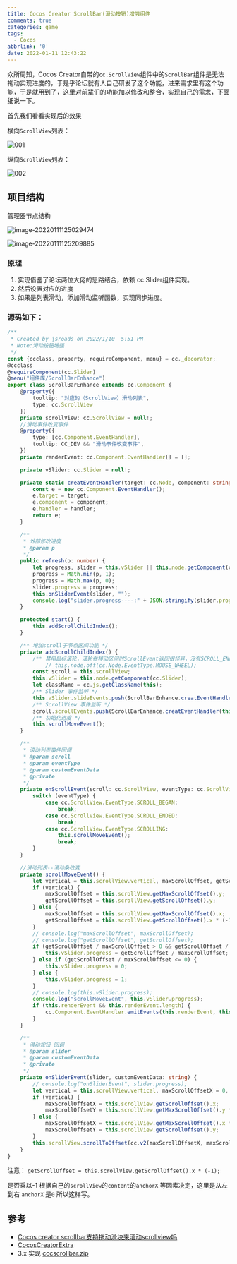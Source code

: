 ```yaml
---
title: Cocos Creator ScrollBar(滑动按钮)增强组件
comments: true
categories: game
tags:
  - Cocos
abbrlink: '0'
date: 2022-01-11 12:43:22
---
```


众所周知，Cocos Creator自带的`cc.ScrollView`组件中的`ScrollBar`组件是无法拖动实现进度的，于是乎论坛就有人自己研发了这个功能，进来需求里有这个功能，于是就用到了，这里对前辈们的功能加以修改和整合，实现自己的需求，下面细说一下。
<!--more-->
首先我们看看实现后的效果

横向`ScrollView`列表：

![001](Cocos-Creator-ScrollBar-滑动按钮-增强组件/001.gif)

纵向`ScrollView`列表：

![002](Cocos-Creator-ScrollBar-滑动按钮-增强组件/002.gif)

## 项目结构

管理器节点结构

![image-20220111125029474](Cocos-Creator-ScrollBar-滑动按钮-增强组件/image-20220111125029474.png)

![image-20220111125209885](Cocos-Creator-ScrollBar-滑动按钮-增强组件/image-20220111125209885.png)

### 原理

1. 实现借鉴了论坛两位大佬的思路结合，依赖 cc.Slider组件实现。
2. 然后设置对应的进度
3. 如果是列表滑动，添加滑动监听函数，实现同步进度。

### 源码如下：

```typescript
/**
 * Created by jsroads on 2022/1/10  5:51 PM
 * Note:滑动按钮增强
 */
const {ccclass, property, requireComponent, menu} = cc._decorator;
@ccclass
@requireComponent(cc.Slider)
@menu("组件库/ScrollBarEnhance")
export class ScrollBarEnhance extends cc.Component {
    @property({
        tooltip: "对应的（ScrollView）滑动列表",
        type: cc.ScrollView
    })
    private scrollView: cc.ScrollView = null!;
    //滑动事件改变事件
    @property({
        type: [cc.Component.EventHandler],
        tooltip: CC_DEV && "滑动事件改变事件",
    })
    private renderEvent: cc.Component.EventHandler[] = [];

    private vSlider: cc.Slider = null!;

    private static creatEventHandler(target: cc.Node, component: string, handler: string) {
        const e = new cc.Component.EventHandler();
        e.target = target;
        e.component = component;
        e.handler = handler;
        return e;
    }

    /**
     * 外部修改进度
     * @param p
     */
    public refresh(p: number) {
        let progress, slider = this.vSlider || this.node.getComponent(cc.Slider);
        progress = Math.min(p, 1);
        progress = Math.max(p, 0);
        slider.progress = progress;
        this.onSliderEvent(slider, "");
        console.log("slider.progress----:" + JSON.stringify(slider.progress));
    }

    protected start() {
        this.addScrollChildIndex();
    }

    /** 增加scroll子节点区间功能 */
    private addScrollChildIndex() {
        /** 禁用鼠标滚轮，滚轮在移动区间时ScrollEvent返回很怪异，没有SCROLL_ENDED事件回调 */
            // this.node.off(cc.Node.EventType.MOUSE_WHEEL);
        const scroll = this.scrollView;
        this.vSlider = this.node.getComponent(cc.Slider);
        let className = cc.js.getClassName(this);
        /** Slider 事件监听 */
        this.vSlider.slideEvents.push(ScrollBarEnhance.creatEventHandler(this.node, className, 'onSliderEvent'));
        /** ScrollView 事件监听 */
        scroll.scrollEvents.push(ScrollBarEnhance.creatEventHandler(this.node, className, 'onScrollEvent'));
        /** 初始化进度 */
        this.scrollMoveEvent();
    }

    /**
     * 滚动列表事件回调
     * @param scroll
     * @param eventType
     * @param customEventData
     * @private
     */
    private onScrollEvent(scroll: cc.ScrollView, eventType: cc.ScrollView.EventType, customEventData: string) {
        switch (eventType) {
            case cc.ScrollView.EventType.SCROLL_BEGAN:
                break;
            case cc.ScrollView.EventType.SCROLL_ENDED:
                break;
            case cc.ScrollView.EventType.SCROLLING:
                this.scrollMoveEvent();
                break;
        }
    }

    //滑动列表--滚动条改变
    private scrollMoveEvent() {
        let vertical = this.scrollView.vertical, maxScrollOffset, getScrollOffset;
        if (vertical) {
            maxScrollOffset = this.scrollView.getMaxScrollOffset().y;
            getScrollOffset = this.scrollView.getScrollOffset().y;
        } else {
            maxScrollOffset = this.scrollView.getMaxScrollOffset().x;
            getScrollOffset = this.scrollView.getScrollOffset().x * (-1);
        }
        // console.log("maxScrollOffset", maxScrollOffset);
        // console.log("getScrollOffset", getScrollOffset);
        if (getScrollOffset / maxScrollOffset > 0 && getScrollOffset / maxScrollOffset < 1) {
            this.vSlider.progress = getScrollOffset / maxScrollOffset;
        } else if (getScrollOffset / maxScrollOffset <= 0) {
            this.vSlider.progress = 0;
        } else {
            this.vSlider.progress = 1;
        }
        // console.log(this.vSlider.progress);
        console.log("scrollMoveEvent", this.vSlider.progress);
        if (this.renderEvent && this.renderEvent.length) {
            cc.Component.EventHandler.emitEvents(this.renderEvent, this.vSlider.progress);
        }
    }

    /**
     * 滑动按钮 回调
     * @param slider
     * @param customEventData
     * @private
     */
    private onSliderEvent(slider, customEventData: string) {
        // console.log("onSliderEvent", slider.progress);
        let vertical = this.scrollView.vertical, maxScrollOffsetX = 0, maxScrollOffsetY = 0;
        if (vertical) {
            maxScrollOffsetX = this.scrollView.getScrollOffset().x;
            maxScrollOffsetY = this.scrollView.getMaxScrollOffset().y * slider.progress;
        } else {
            maxScrollOffsetX = this.scrollView.getMaxScrollOffset().x * slider.progress;
            maxScrollOffsetY = this.scrollView.getScrollOffset().y;
        }
        this.scrollView.scrollToOffset(cc.v2(maxScrollOffsetX, maxScrollOffsetY), 0.05);
    }
}

```

注意： `getScrollOffset = this.scrollView.getScrollOffset().x * (-1);`

是否乘以-1 根据自己的`scrollView`的`content`的`anchorX` 等因素决定，这里是从左到右 `anchorX` 是`0` 所以这样写。

## 参考

- [Cocos creator scrollbar支持拖动滑块来滚动scrollview吗](https://forum.cocos.org/t/cocos-creator-scrollbar-scrollview/39333)
- [CocosCreatorExtra](https://github.com/dengxiaochun/CocosCreatorExtra)
- 3.x 实现 [cccscrollbar.zip](https://forum.cocos.org/uploads/short-url/jcEvb835DsRG8vnMkS2DxhlzOrG.zip) 